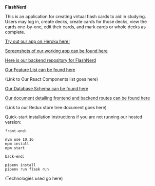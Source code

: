 **FlashNerd** 

This is an application for creating virtual flash cards to aid in studying. Users may log in, create decks, create cards for those decks, view the cards one-by-one, edit their cards, and mark cards or whole decks as complete.

[Try out our app on Heroku here!](https://flashnerd.herokuapp.com/)

[Screenshots of our working app can be found here](https://github.com/SauceKnight/frontend_flashcard/tree/master/public/images/screenshots)

[Here is our backend repository for FlashNerd](https://github.com/SauceKnight/backend_flashcard)

[Our Feature List can be found here](https://github.com/SauceKnight/frontend_flashcard/blob/master/documentation/feature_list.md)

(Link to Our React Components list goes here)

[Our Database Schema can be found here](https://github.com/SauceKnight/frontend_flashcard/blob/master/documentation/schema.png)

[Our document detailing frontend and backend routes can be found here](https://github.com/SauceKnight/frontend_flashcard/blob/master/documentation/routes.md)

(Link to our Redux store tree document goes here)

Quick-start installation instructions if you are not running our hosted version:  

    front-end:    
    
    nvm use 10.16    
    npm install    
    npm start    

    back-end:     
    
    pipenv install    
    pipenv run flask run    

(Technologies used go here)
